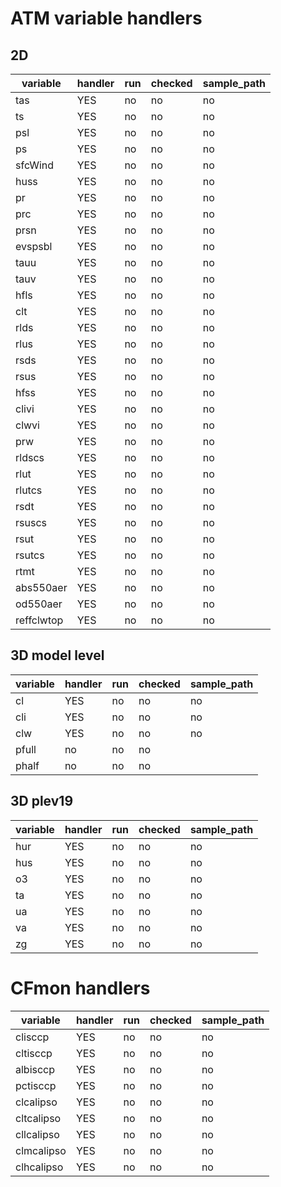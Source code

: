 # ATM variable handlers

## 2D

| variable   | handler | run | checked | sample_path | 
| --------   | ------- | --- | ------- | ----------- |
| tas        | YES     | no  | no      | no          |
| ts         | YES     | no  | no      | no          |
| psl        | YES     | no  | no      | no          |
| ps         | YES     | no  | no      | no          |
| sfcWind    | YES     | no  | no      | no          |
| huss       | YES     | no  | no      | no          |
| pr         | YES     | no  | no      | no          |
| prc        | YES     | no  | no      | no          |
| prsn       | YES     | no  | no      | no          |
| evspsbl    | YES     | no  | no      | no          |
| tauu       | YES     | no  | no      | no          |
| tauv       | YES     | no  | no      | no          |
| hfls       | YES     | no  | no      | no          |
| clt        | YES     | no  | no      | no          |
| rlds       | YES     | no  | no      | no          |
| rlus       | YES     | no  | no      | no          |
| rsds       | YES     | no  | no      | no          |
| rsus       | YES     | no  | no      | no          |
| hfss       | YES     | no  | no      | no          |
| clivi      | YES     | no  | no      | no          |
| clwvi      | YES     | no  | no      | no          |
| prw        | YES     | no  | no      | no          |
| rldscs     | YES     | no  | no      | no          |
| rlut       | YES     | no  | no      | no          |
| rlutcs     | YES     | no  | no      | no          |
| rsdt       | YES     | no  | no      | no          |
| rsuscs     | YES     | no  | no      | no          |
| rsut       | YES     | no  | no      | no          |
| rsutcs     | YES     | no  | no      | no          |
| rtmt       | YES     | no  | no      | no          |
| abs550aer  | YES     | no  | no      | no          |
| od550aer   | YES     | no  | no      | no          |
| reffclwtop | YES     | no  | no      | no          |

## 3D model level

| variable | handler | run | checked | sample_path |
| -------- | ------- | --- | ------- | ----------- |
| cl       | YES     | no  | no      | no          |
| cli      | YES     | no  | no      | no          |
| clw      | YES     | no  | no      | no          |
| pfull | no | no | no |
| phalf | no | no | no |

## 3D plev19

| variable | handler | run | checked | sample_path |
| -------- | ------- | --- | ------- | ----------- |
| hur      | YES     | no  | no      | no          |
| hus      | YES     | no  | no      | no          |
| o3       | YES     | no  | no      | no          |
| ta       | YES     | no  | no      | no          |
| ua       | YES     | no  | no      | no          |
| va       | YES     | no  | no      | no          |
| zg       | YES     | no  | no      | no          |

# CFmon handlers

| variable    | handler | run | checked | sample_path |
| --------    | ------- | --- | ------- | ----------- |
| clisccp     | YES     | no  | no      | no          |
| cltisccp    | YES     | no  | no      | no          |
| albisccp    | YES     | no  | no      | no          |
| pctisccp    | YES     | no  | no      | no          |
| clcalipso   | YES     | no  | no      | no          |
| cltcalipso  | YES     | no  | no      | no          |
| cllcalipso  | YES     | no  | no      | no          |
| clmcalipso  | YES     | no  | no      | no          |
| clhcalipso  | YES     | no  | no      | no          |